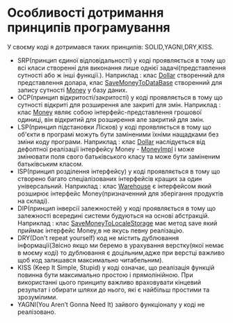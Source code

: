 # Особливості дотримання принципів програмування

У своєму коді я дотримався таких принципів: SOLID,YAGNI,DRY,KISS.
- SRP(принцип єдиної відповідальності) у коді проявляється в тому що всі класи створенні для виконання лише однієї задачі(представлення сутності або ж інші функції.).
Наприклад : клас [Dollar](https://github.com/mvyu222/Design-Patterns/blob/master/lab1/src/money/Dollar.java) створенний для представлення долара, клас [SaveMoneyToDataBase](https://github.com/mvyu222/Design-Patterns/blob/master/lab1/src/money/save_money/SaveMoneyToDataBase.java) створенний для запису сутності [Money](https://github.com/mvyu222/Design-Patterns/blob/master/lab1/src/money/Money.java) у базу даних.
- OCP(принцип відкритості/закритості) у коді проявляється в тому що сутності відкриті для розширення але закриті для змін.
Наприклад : клас [Money](https://github.com/mvyu222/Design-Patterns/blob/master/lab1/src/money/Money.java) являє собою інтерфейс-представлення грошової одиниці, він відкритий для розширення але закритий для змін.
- LSP(принцип підстановки Лісков) у коді проявляється в тому що об'єкти в програмі можуть бути заміненими їхніми нащадками без зміни коду програми.
Наприклад : клас [Dollar](https://github.com/mvyu222/Design-Patterns/blob/master/lab1/src/money/Dollar.java) наслідується від дефолтної реалізації інтерфейсу Money - [MoneyImpl](https://github.com/mvyu222/Design-Patterns/blob/master/lab1/src/money/MoneyImpl.java) і може змінювати поля свого батьківського класу та може бути заміненим батьківським класом.
- ISP(принцип розділення інтерфейсу) у коді проявляється в тому що створено багато спеціалізованих інтерфейсів кращих за один універсальний.
Наприклад : клас [Warehouse](https://github.com/mvyu222/Design-Patterns/blob/master/lab1/src/warehouse/Warehouse.java) є інтерфейсом який розширює інтерфейс Money(призначенний для зберігання продуктів на складі).
- DIP(принцип інверсії залежностей) у коді проявляється в тому що залежності всередині системи будуються на основі абстракцій.
Наприклад : клас [SaveMoneyToLocaleStorage](https://github.com/mvyu222/Design-Patterns/blob/master/lab1/src/money/save_money/SaveMoneyToLocaleStorage.java) має метод save який приймає інтерфейс Money,в не якусь певну реалізацію.
- DRY(Don't repeat yourself) код не містить дублювання інформації(Звісно якщо ми беремо в урахування верстку(якої немає в моєму коді) то дублювання є доцільним,адже при верстці важливо щоб код залишався
максимально читабельним).
- KISS (Keep It Simple, Stupid) у коді означає, що реалізація функцій повинна бути максимально простою і прямолінійною.
При використанні цього принципу важливо враховувати кінцевий результат і обирати шляхи до нього, які є найбільш простими та зрозумілими.
- YAGNI(You Aren’t Gonna Need It) зайвого функціоналу у коді не реалізовано.
